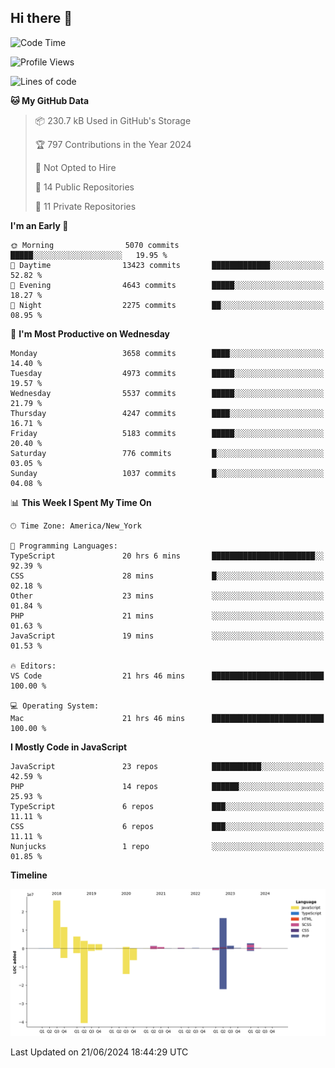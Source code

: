 ## Hi there 👋

<!--START_SECTION:waka-->
![Code Time](http://img.shields.io/badge/Code%20Time-232%20hrs%2031%20mins-blue)

![Profile Views](http://img.shields.io/badge/Profile%20Views-64-blue)

![Lines of code](https://img.shields.io/badge/From%20Hello%20World%20I%27ve%20Written-77.3%20million%20lines%20of%20code-blue)

**🐱 My GitHub Data** 

> 📦 230.7 kB Used in GitHub's Storage 
 > 
> 🏆 797 Contributions in the Year 2024
 > 
> 🚫 Not Opted to Hire
 > 
> 📜 14 Public Repositories 
 > 
> 🔑 11 Private Repositories 
 > 
**I'm an Early 🐤** 

```text
🌞 Morning                5070 commits        █████░░░░░░░░░░░░░░░░░░░░   19.95 % 
🌆 Daytime                13423 commits       █████████████░░░░░░░░░░░░   52.82 % 
🌃 Evening                4643 commits        █████░░░░░░░░░░░░░░░░░░░░   18.27 % 
🌙 Night                  2275 commits        ██░░░░░░░░░░░░░░░░░░░░░░░   08.95 % 
```
📅 **I'm Most Productive on Wednesday** 

```text
Monday                   3658 commits        ████░░░░░░░░░░░░░░░░░░░░░   14.40 % 
Tuesday                  4973 commits        █████░░░░░░░░░░░░░░░░░░░░   19.57 % 
Wednesday                5537 commits        █████░░░░░░░░░░░░░░░░░░░░   21.79 % 
Thursday                 4247 commits        ████░░░░░░░░░░░░░░░░░░░░░   16.71 % 
Friday                   5183 commits        █████░░░░░░░░░░░░░░░░░░░░   20.40 % 
Saturday                 776 commits         █░░░░░░░░░░░░░░░░░░░░░░░░   03.05 % 
Sunday                   1037 commits        █░░░░░░░░░░░░░░░░░░░░░░░░   04.08 % 
```


📊 **This Week I Spent My Time On** 

```text
🕑︎ Time Zone: America/New_York

💬 Programming Languages: 
TypeScript               20 hrs 6 mins       ███████████████████████░░   92.39 % 
CSS                      28 mins             █░░░░░░░░░░░░░░░░░░░░░░░░   02.18 % 
Other                    23 mins             ░░░░░░░░░░░░░░░░░░░░░░░░░   01.84 % 
PHP                      21 mins             ░░░░░░░░░░░░░░░░░░░░░░░░░   01.63 % 
JavaScript               19 mins             ░░░░░░░░░░░░░░░░░░░░░░░░░   01.53 % 

🔥 Editors: 
VS Code                  21 hrs 46 mins      █████████████████████████   100.00 % 

💻 Operating System: 
Mac                      21 hrs 46 mins      █████████████████████████   100.00 % 
```

**I Mostly Code in JavaScript** 

```text
JavaScript               23 repos            ███████████░░░░░░░░░░░░░░   42.59 % 
PHP                      14 repos            ██████░░░░░░░░░░░░░░░░░░░   25.93 % 
TypeScript               6 repos             ███░░░░░░░░░░░░░░░░░░░░░░   11.11 % 
CSS                      6 repos             ███░░░░░░░░░░░░░░░░░░░░░░   11.11 % 
Nunjucks                 1 repo              ░░░░░░░░░░░░░░░░░░░░░░░░░   01.85 % 
```



**Timeline**

![Lines of Code chart](https://raw.githubusercontent.com/wilbertcaba/wilbertcaba/main/assets/bar_graph.png)


 Last Updated on 21/06/2024 18:44:29 UTC
<!--END_SECTION:waka-->

<!--
**wilbertcaba/wilbertcaba** is a ✨ _special_ ✨ repository because its `README.md` (this file) appears on your GitHub profile.

Here are some ideas to get you started:

- 🔭 I’m currently working on ...
- 🌱 I’m currently learning ...
- 👯 I’m looking to collaborate on ...
- 🤔 I’m looking for help with ...
- 💬 Ask me about ...
- 📫 How to reach me: ...
- 😄 Pronouns: ...
- ⚡ Fun fact: ...
-->
